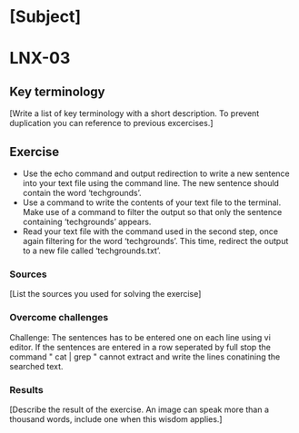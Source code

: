 # [Subject]
# LNX-03

## Key terminology
[Write a list of key terminology with a short description. To prevent duplication you can reference to previous excercises.]

## Exercise

* Use the echo command and output redirection to write a new sentence into your text file using the command line. The new sentence should contain the word ‘techgrounds’.
* Use a command to write the contents of your text file to the terminal. Make use of a command to filter the output so that only the sentence containing ‘techgrounds’ appears.
* Read your text file with the command used in the second step, once again filtering for the word ‘techgrounds’. This time, redirect the output to a new file called ‘techgrounds.txt’.

### Sources
[List the sources you used for solving the exercise]

### Overcome challenges
Challenge: 
The sentences has to be entered one on each line using 
vi editor. If the sentences are entered in a row seperated by full stop the command " cat | grep " cannot extract and write the lines conatining the searched text.


### Results
[Describe the result of the exercise. An image can speak more than a thousand words, include one when this wisdom applies.]